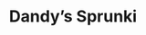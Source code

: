 ---
slug: dandys-sprunki-1763
title: Dandy’s Sprunki
description: "Dandy’s Sprunki is an exciting online game. Play for free directly in your browser!"
icon: /images/popular_mods/Dandys Sprunki.png
url: https://wowtbc.net/sprunkin/dandy-sprunki/index.html
previewImage: /images/popular_mods/Dandys Sprunki.png
type: popular mods

# SEO配置
seo:
  title: "Dandy’s Sprunki - Play Free Online Game | Fun Browser Games"
  description: "Dandy’s Sprunki - Play this fun online game for free in your browser. No download required!"
  ogImage: "/images/popular_mods/Dandys Sprunki.png"
  keywords: "dandys-sprunki-1763, online game, browser game, free game, popular mods game, play online"

videoUrls:
  - https://www.youtube.com/embed/example1
  - https://www.youtube.com/embed/example2

whyPlay:
  title: "Why Play Dandy’s Sprunki?"
  items:
    - "Immersive Gameplay: Dandy’s Sprunki offers an engaging and immersive gaming experience that will keep you entertained for hours"
    - "Challenging Levels: Test your skills with increasingly difficult challenges and obstacles"
    - "Beautiful Graphics: Enjoy stunning visuals and smooth animations that bring the game world to life"
    - "Regular Updates: New content and features are added regularly to keep the game fresh and exciting"
    - "Free to Play: Experience all the fun without spending a penny"
    - "Community Features: Connect with other players, share strategies, and compete for high scores"
    - "Cross-Platform: Play on any device with a web browser, no downloads required"

features:
  title: "Key Features of Dandy’s Sprunki"
  image: "/images/popular_mods/Dandys Sprunki.png"
  items:
    - "Intuitive Controls: Easy to learn controls make Dandy’s Sprunki accessible for players of all skill levels"
    - "Multiple Game Modes: Enjoy various gameplay options that provide different challenges and experiences"
    - "Character Customization: Personalize your gaming experience with unique characters and items"
    - "Achievement System: Complete special tasks to earn rewards and recognition"
    - "Leaderboards: Compete with players worldwide and see who can achieve the highest scores"

characteristics:
  title: "Game Characteristics"
  image: "/images/popular_mods/Dandys Sprunki.png"
  items:
    - "Genre: Popular mods game with elements of strategy and skill"
    - "Difficulty: Suitable for both casual gamers and those seeking a challenge"
    - "Play Time: Quick sessions or extended gameplay, depending on your preference"
    - "Art Style: Vibrant and engaging visuals that enhance the gaming experience"
    - "Sound Design: Immersive audio that complements the gameplay perfectly"

info: "Dandy’s Sprunki is an exciting online game that offers players a unique and engaging gaming experience. With its intuitive controls, stunning visuals, and challenging gameplay, Dandy’s Sprunki provides hours of entertainment for players of all ages and skill levels. Whether you're looking for a quick gaming session during a break or an extended play session, Dandy’s Sprunki delivers an immersive experience that will keep you coming back for more. The game features multiple levels of increasing difficulty, ensuring that players are constantly challenged as they progress. With regular updates adding new content and features, Dandy’s Sprunki remains fresh and exciting, providing endless entertainment options for its growing community of players."

howToPlayIntro: "Welcome to Dandy’s Sprunki! This guide will walk you through the basics and help you master the game. Whether you're a beginner or looking to improve your skills, these tips and instructions will enhance your gaming experience."

howToPlaySteps:
  - title: "Getting Started"
    description: "Begin your Dandy’s Sprunki adventure by familiarizing yourself with the controls. Use your keyboard or mouse to navigate through the game interface. The tutorial will guide you through the basic mechanics and help you understand the objectives."
  - title: "Understanding the Objectives"
    description: "In Dandy’s Sprunki, your main goal is to progress through levels by completing specific objectives. Each level presents unique challenges that require different strategies and approaches."
  - title: "Mastering the Controls"
    description: "Practice using the controls to improve your precision and reaction time. Dandy’s Sprunki requires quick reflexes and strategic thinking to overcome obstacles and defeat opponents."
  - title: "Utilizing Power-ups"
    description: "Collect power-ups throughout the game to enhance your abilities and overcome difficult challenges. Each power-up offers unique advantages that can be crucial for success."
  - title: "Developing Strategies"
    description: "As you progress in Dandy’s Sprunki, develop effective strategies for different scenarios. Analyze patterns, anticipate challenges, and adapt your approach to maximize your performance."

faq:
  title: "Frequently Asked Questions about Dandy’s Sprunki"
  items:
    - question: "Is Dandy’s Sprunki free to play?"
      answer: "Yes, Dandy’s Sprunki is completely free to play directly in your web browser. No downloads or purchases are required to enjoy the full game experience."
    - question: "Can I play Dandy’s Sprunki on mobile devices?"
      answer: "Yes, Dandy’s Sprunki is optimized for both desktop and mobile play. You can enjoy the game on any device with a web browser and internet connection."
    - question: "Are there any in-game purchases?"
      answer: "While Dandy’s Sprunki is free to play, there may be optional in-game purchases available for cosmetic items or additional features that don't affect core gameplay."
    - question: "How often is Dandy’s Sprunki updated?"
      answer: "The developers regularly update Dandy’s Sprunki with new content, features, and improvements based on player feedback and game performance."
    - question: "Can I play Dandy’s Sprunki offline?"
      answer: "Currently, Dandy’s Sprunki requires an internet connection to play as it's a browser-based online game."
    - question: "Is Dandy’s Sprunki suitable for children?"
      answer: "Yes, Dandy’s Sprunki is designed to be family-friendly and suitable for players of all ages."
    - question: "How do I report bugs or issues?"
      answer: "If you encounter any problems while playing Dandy’s Sprunki, you can report them through the game's support page or contact the developers directly through their website."
    - question: "Still Have Questions?"
      answer: "If you have additional questions about Dandy’s Sprunki that aren't covered in this FAQ, please visit our support center or contact our customer service team for assistance."
---